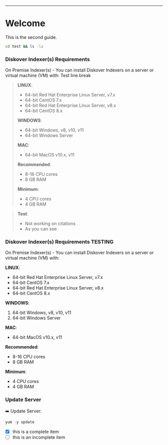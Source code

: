 ___
# Welcome

This is the second guide.

```bash
cd test && ls -la
```
### Diskover Indexer(s) Requirements

On Premise Indexer(s) _-_ You can install Diskover Indexers on a server or virtual machine (VM) with:
Test line break

>**LINUX**:
>- 64-bit Red Hat Enterprise Linux Server, v7.x
>- 64-bit CentOS 7.x
>- 64-bit Red Hat Enterprise Linux Server, v8.x
>- 64-bit CentOS 8.x
>
>**WINDOWS**:
>- 64-bit Windows, v8, v10, v11
>- 64-bit Windows Server
>
>**MAC**:
>- 64-bit MacOS v10.x, v11
>
>**Recommended**:
>- 8-16 CPU cores
>- 8 GB RAM
>
>**Minimum**:
>- 4 CPU cores
>- 4 GB RAM

>**Test**:
>- Not working on citations
>- As you can see

### Diskover Indexer(s) Requirements TESTING

On Premise Indexer(s) _-_ You can install Diskover Indexers on a server or virtual machine (VM) with:

**LINUX**:
* 64-bit Red Hat Enterprise Linux Server, v7.x
* 64-bit CentOS 7.x
* 64-bit Red Hat Enterprise Linux Server, v8.x
* 64-bit CentOS 8.x

**WINDOWS**:
1. 64-bit Windows, v8, v10, v11
1. 64-bit Windows Server

**MAC**:
- 64-bit MacOS v10.x, v11

**Recommended**:
- 8-16 CPU cores
- 8 GB RAM

**Minimum**:
- 4 CPU cores
- 4 GB RAM

### Update Server
➡️ Update Server:
```python
yum -y update
```

- [x] this is a complete item
- [ ] this is an incomplete item
